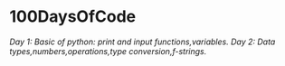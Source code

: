 # 100DaysOfCode

*Day 1: Basic of python: print and input functions,variables.*  *Day 2: Data types,numbers,operations,type conversion,f-strings.*
